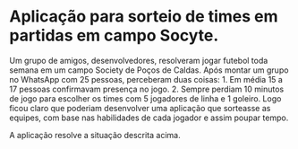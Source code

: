 <h1> Aplicação para sorteio de times em partidas em campo Socyte.</h1>
    

<p> Um grupo de amigos, desenvolvedores, resolveram jogar futebol toda semana em um campo Society de
Poços de Caldas.
Após montar um grupo no WhatsApp com 25 pessoas, perceberam duas coisas:
1. Em média 15 a 17 pessoas confirmavam presença no jogo.
2. Sempre perdiam 10 minutos de jogo para escolher os times com 5 jogadores de linha e 1 goleiro.
Logo ficou claro que poderiam desenvolver uma aplicação que sorteasse as equipes, com base nas
habilidades de cada jogador e assim poupar tempo.
    
</p>

<p>A aplicação resolve a situação descrita acima. </p>
